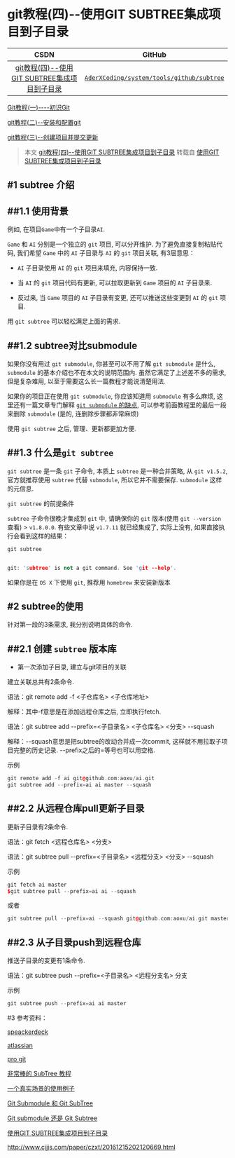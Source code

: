 git教程(四)--使用GIT SUBTREE集成项目到子目录
=======

| CSDN | GitHub |
|:----:|:------:|
| [git教程(四)--使用GIT SUBTREE集成项目到子目录](http://blog.csdn.net/gatieme/article/details/64212666) | [`AderXCoding/system/tools/github/subtree`](https://github.com/gatieme/AderXCoding/tree/master/system/tools/github/subtree) |




[Git教程(一)----初识Git](http://blog.csdn.net/gatieme/article/details/43792589)

[git教程(二)--安装和配置git](http://blog.csdn.net/gatieme/article/details/50586476)


[git教程(三)--创建项目并提交更新](http://blog.csdn.net/gatieme/article/details/50595028)


> 本文
>[git教程(四)--使用GIT SUBTREE集成项目到子目录](http://blog.csdn.net/gatieme/article/details/64212666) 
> 转载自
> [使用GIT SUBTREE集成项目到子目录](http://aoxuis.me/post/2013-08-06-git-subtree)






#1  subtree 介绍
-------


##1.1  使用背景
-------

例如, 在项目`Game`中有一个子目录`AI`.

`Game` 和 `AI` 分别是一个独立的 `git` 项目, 可以分开维护. 为了避免直接复制粘贴代码, 我们希望 `Game` 中的 `AI` 子目录与 `AI` 的 `git` 项目关联, 有3层意思：

*   `AI` 子目录使用 `AI` 的 `git` 项目来填充, 内容保持一致. 

*   当 `AI` 的 `git` 项目代码有更新, 可以拉取更新到 `Game` 项目的 `AI` 子目录来. 

*   反过来, 当 `Game` 项目的 `AI` 子目录有变更, 还可以推送这些变更到 `AI` 的 `git` 项目. 


用 `git subtree` 可以轻松满足上面的需求. 


##1.2  subtree对比submodule
-------

如果你没有用过 `git submodule`, 你甚至可以不用了解 `git submodule` 是什么, `submodule` 的基本介绍也不在本文的说明范围内. 虽然它满足了上述差不多的需求, 但是复杂难用, 以至于需要这么长一篇教程才能说清楚用法. 

如果你的项目正在使用 `git submodule`, 你应该知道用 `submodule` 有多么麻烦, 这里还有一篇文章专门解释 [`git submodule` 的缺点](http://codingkilledthecat.wordpress.com/2012/04/28/why-your-company-shouldnt-use-git-submodules/), 可以参考前面教程里的最后一段来删除 `submodule` (是的, 连删除步骤都非常麻烦)

使用 `git subtree` 之后, 管理、更新都更加方便. 

##1.3   什么是`git subtree`
-------


`git subtree` 是一条 `git` 子命令, 本质上 `subtree` 是一种合并策略, 从 `git v1.5.2`, 官方就推荐使用 `subtree` 代替 `submodule`, 所以它并不需要保存. `submodule` 这样的元信息. 

`git subtree` 的前提条件

`subtree` 子命令很晚才集成到 `git` 中, 请确保你的 `git` 版本(使用 `git --version` 查看) > `v1.8.0.0`. 有些文章中说 `v1.7.11` 就已经集成了, 实际上没有, 如果直接执行会看到这样的结果：

```cpp
git subtree  


git: 'subtree' is not a git command. See 'git --help'.
```

如果你是在 `OS X` 下使用 `git`, 推荐用 `homebrew` 来安装新版本


#2  subtree的使用
-------

针对第一段的3条需求, 我分别说明具体的命令. 


##2.1  创建 `subtree` 版本库
-------





*   第一次添加子目录, 建立与git项目的关联

建立关联总共有2条命令. 

语法：git remote add -f <子仓库名> <子仓库地址>

解释：其中-f意思是在添加远程仓库之后, 立即执行fetch. 

语法：git subtree add --prefix=<子目录名> <子仓库名> <分支> --squash

解释：--squash意思是把subtree的改动合并成一次commit, 这样就不用拉取子项目完整的历史记录. --prefix之后的=等号也可以用空格. 

示例


```cpp
git remote add -f ai git@github.com:aoxu/ai.git  
git subtree add --prefix=ai ai master --squash
```

##2.2 从远程仓库pull更新子目录
-------

更新子目录有2条命令. 

语法：git fetch <远程仓库名> <分支>

语法：git subtree pull --prefix=<子目录名> <远程分支> <分支> --squash

示例

```cpp
git fetch ai master  
$git subtree pull --prefix=ai ai --squash
```

或者

```cpp
git subtree pull --prefix=ai --squash git@github.com:aoxu/ai.git master
```


##2.3  从子目录push到远程仓库
-------

推送子目录的变更有1条命令. 

语法：git subtree push --prefix=<子目录名> <远程分支名> 分支

示例

```cpp
git subtree push --prefix=ai ai master
```

#3  参考资料：

[speackerdeck](https://speakerdeck.com/cloudsben/git-subtree-ti-dai-git-submodule)

[atlassian](https://speakerdeck.com/cloudsben/git-subtree-ti-dai-git-submodule)


[pro git](http://git-scm.com/book/zh/Git-%E5%B7%A5%E5%85%B7-%E5%AD%90%E6%A0%91%E5%90%88%E5%B9%B6)


[非常棒的 SubTree 教程](http://blog.charlescy.com/blog/2013/08/17/git-subtree-tutorial/)

[一个真实场景的使用例子](https://gist.github.com/kvnsmth/4688345)

[Git Submodule 和 Git SubTree](http://blogs.atlassian.com/2013/05/alternatives-to-git-submodule-git-subtree/)


[Git submodule 还是 Git Subtree](http://blog.zlxstar.me/blog/2014/07/18/git-submodule-vs-git-subtree/?utm_source=tuicool&utm_medium=referral)

[使用GIT SUBTREE集成项目到子目录](http://aoxuis.me/post/2013-08-06-git-subtree)

http://www.cjjjs.com/paper/czxt/20161215202120669.html




